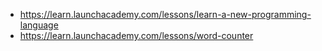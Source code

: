 * https://learn.launchacademy.com/lessons/learn-a-new-programming-language
* https://learn.launchacademy.com/lessons/word-counter
